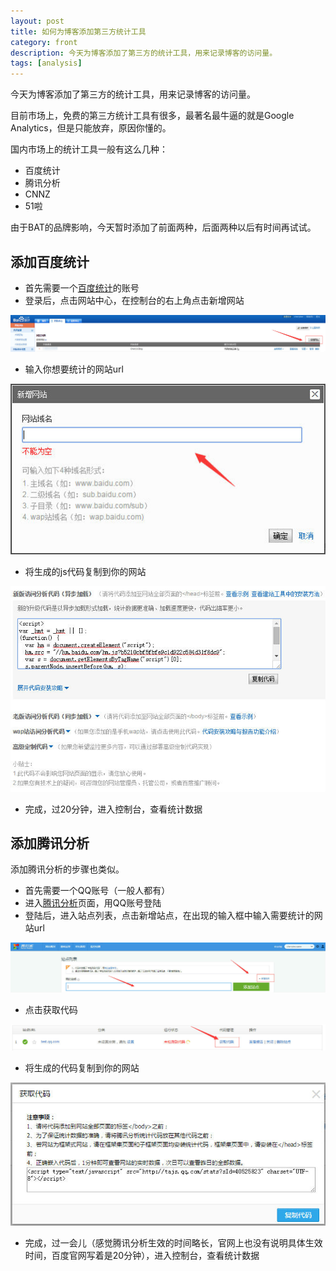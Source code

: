 ```yaml
---
layout: post
title: 如何为博客添加第三方统计工具
category: front
description: 今天为博客添加了第三方的统计工具，用来记录博客的访问量。
tags: [analysis]
---
```


今天为博客添加了第三方的统计工具，用来记录博客的访问量。

目前市场上，免费的第三方统计工具有很多，最著名最牛逼的就是Google Analytics，但是只能放弃，原因你懂的。

国内市场上的统计工具一般有这么几种：

* 百度统计
* 腾讯分析
* CNNZ
* 51啦

由于BAT的品牌影响，今天暂时添加了前面两种，后面两种以后有时间再试试。

## 添加百度统计

* 首先需要一个[百度统计](http://tongji.baidu.com/)的账号
* 登录后，点击网站中心，在控制台的右上角点击新增网站

<p class="picture"><img alt="" src="/assets/img/2015-1-23/addSite.jpg"/></p>

* 输入你想要统计的网站url

<p class="picture"><img alt="" src="/assets/img/2015-1-23/addName.jpg"/></p>

* 将生成的js代码复制到你的网站

<p class="picture"><img alt="" src="/assets/img/2015-1-23/copyCode.jpg"/></p>

* 完成，过20分钟，进入控制台，查看统计数据

## 添加腾讯分析

添加腾讯分析的步骤也类似。

* 首先需要一个QQ账号（一般人都有）
* 进入[腾讯分析](http://v2.ta.qq.com/analysis/index)页面，用QQ账号登陆
* 登陆后，进入站点列表，点击新增站点，在出现的输入框中输入需要统计的网站url

<p class="picture"><img alt="" src="/assets/img/2015-1-23/addSiteToTX.jpg"/></p>

* 点击获取代码

<p class="picture"><img alt="" src="/assets/img/2015-1-23/getCode.jpg"/></p>

* 将生成的代码复制到你的网站

<p class="picture"><img alt="" src="/assets/img/2015-1-23/copyTXCode.jpg"/></p>

* 完成，过一会儿（感觉腾讯分析生效的时间略长，官网上也没有说明具体生效时间，百度官网写着是20分钟），进入控制台，查看统计数据
